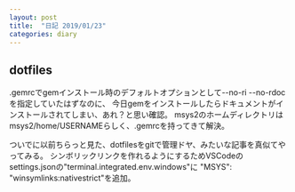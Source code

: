 ```yaml
---
layout: post
title:  "日記 2019/01/23"
categories: diary
---
```


## dotfiles
.gemrcでgemインストール時のデフォルトオプションとして--no-ri --no-rdocを指定していたはずなのに、
今日gemをインストールしたらドキュメントがインストールされてしまい、あれ？と思い確認。
msys2のホームディレクトリはmsys2/home/USERNAMEらしく、.gemrcを持ってきて解決。

ついでに以前ちらっと見た、dotfilesをgitで管理ドヤ、みたいな記事を真似てやってみる。
シンボリックリンクを作れるようにするためVSCodeのsettings.jsonの"terminal.integrated.env.windows"に
"MSYS": "winsymlinks:nativestrict"を追加。

